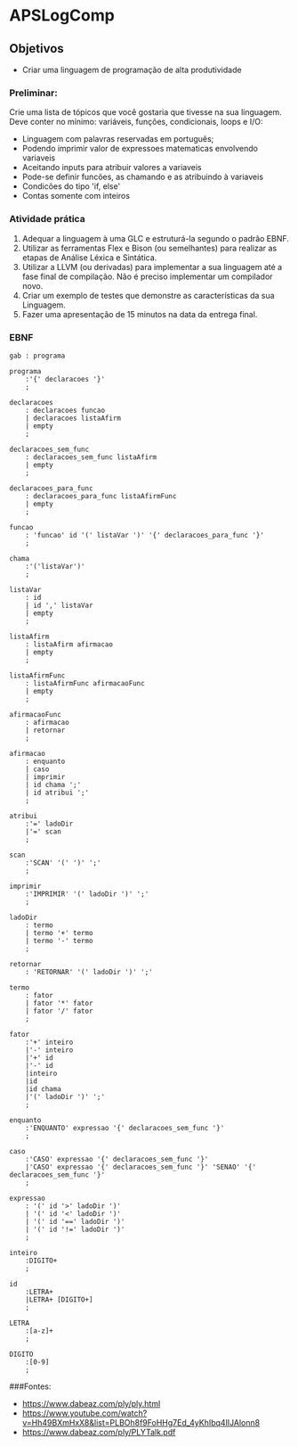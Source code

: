 # APSLogComp

## Objetivos
  * Criar uma linguagem de programação de alta produtividade

### Preliminar:
  Crie uma lista de tópicos que você gostaria que tivesse na sua linguagem. Deve conter no mínimo:  variáveis, funções, condicionais, loops e I/O:
  
  * Linguagem com palavras reservadas em português;
  * Podendo imprimir valor de expressoes matematicas envolvendo variaveis
  * Aceitando inputs para atribuir valores a variaveis
  * Pode-se definir funcões, as chamando e as atribuindo à variaveis
  * Condicões do tipo 'if, else'
  * Contas somente com inteiros

### Atividade prática

  1. Adequar a linguagem à uma GLC e estruturá-la segundo o padrão EBNF.
  2. Utilizar as ferramentas Flex e Bison (ou semelhantes) para realizar as etapas de Análise Léxica e
  Sintática.
  3. Utilizar a LLVM (ou derivadas) para implementar a sua linguagem até a fase final de compilação.
  Não é preciso implementar um compilador novo.
  4. Criar um exemplo de testes que demonstre as características da sua Linguagem.
  5. Fazer uma apresentação de 15 minutos na data da entrega final.

### EBNF

  ```
  gab : programa

  programa
      :'{' declaracoes '}'
      ;

  declaracoes 
      : declaracoes funcao
      | declaracoes listaAfirm
      | empty
      ;

  declaracoes_sem_func 
      : declaracoes_sem_func listaAfirm
      | empty
      ;

  declaracoes_para_func 
      : declaracoes_para_func listaAfirmFunc
      | empty
      ;

  funcao
      : 'funcao' id '(' listaVar ')' '{' declaracoes_para_func '}'
      ;

  chama
      :'('listaVar')'
      ;

  listaVar   
      : id
      | id ',' listaVar
      | empty
      ;

  listaAfirm
      : listaAfirm afirmacao
      | empty
      ;

  listaAfirmFunc 
      : listaAfirmFunc afirmacaoFunc
      | empty
      ;

  afirmacaoFunc 
      : afirmacao
      | retornar
      ;

  afirmacao 
      : enquanto
      | caso
      | imprimir
      | id chama ';'
      | id atribui ';'
      ;

  atribui
      :'=' ladoDir
      |'=' scan
      ;

  scan
      :'SCAN' '(' ')' ';'
      ;

  imprimir
      :'IMPRIMIR' '(' ladoDir ')' ';'
      ;

  ladoDir
      : termo
      | termo '+' termo
      | termo '-' termo 
      ;

  retornar
      : 'RETORNAR' '(' ladoDir ')' ';'
      
  termo
      : fator
      | fator '*' fator
      | fator '/' fator 
      ;

  fator 
      :'+' inteiro
      |'-' inteiro
      |'+' id
      |'-' id
      |inteiro
      |id
      |id chama
      |'(' ladoDir ')' ';'
      ;

  enquanto
      :'ENQUANTO' expressao '{' declaracoes_sem_func '}'
      ;

  caso
      :'CASO' expressao '{' declaracoes_sem_func '}'
      |'CASO' expressao '{' declaracoes_sem_func '}' 'SENAO' '{' declaracoes_sem_func '}'
      ;

  expressao
      : '(' id '>' ladoDir ')'
      | '(' id '<' ladoDir ')'
      | '(' id '==' ladoDir ')'
      | '(' id '!=' ladoDir ')'
      ;

  inteiro
      :DIGITO+
      ;

  id
      :LETRA+
      |LETRA+ [DIGITO+]
      ;

  LETRA
      :[a-z]+
      ;

  DIGITO
      :[0-9]
      ;
  ```

###Fontes:

* https://www.dabeaz.com/ply/ply.html
* https://www.youtube.com/watch?v=Hh49BXmHxX8&list=PLBOh8f9FoHHg7Ed_4yKhIbq4lIJAlonn8
* https://www.dabeaz.com/ply/PLYTalk.pdf

  
